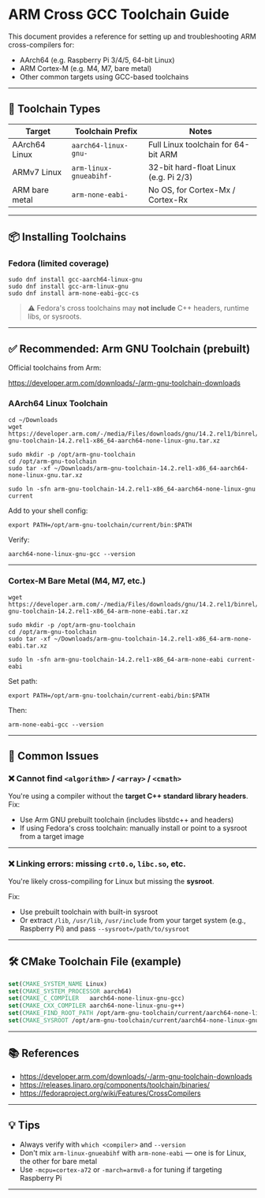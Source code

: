 # ARM Cross GCC Toolchain Guide

This document provides a reference for setting up and troubleshooting ARM cross-compilers for:

- AArch64 (e.g. Raspberry Pi 3/4/5, 64-bit Linux)
- ARM Cortex-M (e.g. M4, M7, bare metal)
- Other common targets using GCC-based toolchains

---

## 📁 Toolchain Types

| Target         | Toolchain Prefix       | Notes                                 |
|----------------|------------------------|---------------------------------------|
| AArch64 Linux  | `aarch64-linux-gnu-`   | Full Linux toolchain for 64-bit ARM   |
| ARMv7 Linux    | `arm-linux-gnueabihf-` | 32-bit hard-float Linux (e.g. Pi 2/3) |
| ARM bare metal | `arm-none-eabi-`       | No OS, for Cortex-Mx / Cortex-Rx      |

---

## 📦 Installing Toolchains

### Fedora (limited coverage)

```
sudo dnf install gcc-aarch64-linux-gnu
sudo dnf install gcc-arm-linux-gnu
sudo dnf install arm-none-eabi-gcc-cs
```

> ⚠️ Fedora's cross toolchains may **not include** C++ headers, runtime libs, or sysroots.

---

## ✅ Recommended: Arm GNU Toolchain (prebuilt)

Official toolchains from Arm:

https://developer.arm.com/downloads/-/arm-gnu-toolchain-downloads

### AArch64 Linux Toolchain

```
cd ~/Downloads
wget https://developer.arm.com/-/media/Files/downloads/gnu/14.2.rel1/binrel/arm-gnu-toolchain-14.2.rel1-x86_64-aarch64-none-linux-gnu.tar.xz

sudo mkdir -p /opt/arm-gnu-toolchain
cd /opt/arm-gnu-toolchain
sudo tar -xf ~/Downloads/arm-gnu-toolchain-14.2.rel1-x86_64-aarch64-none-linux-gnu.tar.xz

sudo ln -sfn arm-gnu-toolchain-14.2.rel1-x86_64-aarch64-none-linux-gnu current
```

Add to your shell config:

```
export PATH=/opt/arm-gnu-toolchain/current/bin:$PATH
```

Verify:

```
aarch64-none-linux-gnu-gcc --version
```

---

### Cortex-M Bare Metal (M4, M7, etc.)

```
wget https://developer.arm.com/-/media/Files/downloads/gnu/14.2.rel1/binrel/arm-gnu-toolchain-14.2.rel1-x86_64-arm-none-eabi.tar.xz

sudo mkdir -p /opt/arm-gnu-toolchain
cd /opt/arm-gnu-toolchain
sudo tar -xf ~/Downloads/arm-gnu-toolchain-14.2.rel1-x86_64-arm-none-eabi.tar.xz

sudo ln -sfn arm-gnu-toolchain-14.2.rel1-x86_64-arm-none-eabi current-eabi
```

Set path:

```
export PATH=/opt/arm-gnu-toolchain/current-eabi/bin:$PATH
```

Then:

```
arm-none-eabi-gcc --version
```

---

## 🧪 Common Issues

### ❌ Cannot find `<algorithm>` / `<array>` / `<cmath>`

You're using a compiler without the **target C++ standard library headers**. Fix:

- Use Arm GNU prebuilt toolchain (includes libstdc++ and headers)
- If using Fedora's cross toolchain: manually install or point to a sysroot from a target image

---

### ❌ Linking errors: missing `crt0.o`, `libc.so`, etc.

You're likely cross-compiling for Linux but missing the **sysroot**.

Fix:

- Use prebuilt toolchain with built-in sysroot
- Or extract `/lib`, `/usr/lib`, `/usr/include` from your target system (e.g., Raspberry Pi) and pass
  `--sysroot=/path/to/sysroot`

---

## 🛠 CMake Toolchain File (example)

```cmake
set(CMAKE_SYSTEM_NAME Linux)
set(CMAKE_SYSTEM_PROCESSOR aarch64)
set(CMAKE_C_COMPILER   aarch64-none-linux-gnu-gcc)
set(CMAKE_CXX_COMPILER aarch64-none-linux-gnu-g++)
set(CMAKE_FIND_ROOT_PATH /opt/arm-gnu-toolchain/current/aarch64-none-linux-gnu)
set(CMAKE_SYSROOT /opt/arm-gnu-toolchain/current/aarch64-none-linux-gnu)
```

---

## 📚 References

- https://developer.arm.com/downloads/-/arm-gnu-toolchain-downloads
- https://releases.linaro.org/components/toolchain/binaries/
- https://fedoraproject.org/wiki/Features/CrossCompilers

---

## 💡 Tips

- Always verify with `which <compiler>` and `--version`
- Don't mix `arm-linux-gnueabihf` with `arm-none-eabi` — one is for Linux, the other for bare metal
- Use `-mcpu=cortex-a72` or `-march=armv8-a` for tuning if targeting Raspberry Pi

---
